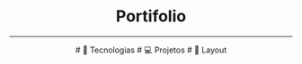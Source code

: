 <h1 align="center"> Portifolio </h1>

---


<p align="center">
  # 🤖 Tecnologias  
  # 💻 Projetos 
  # 🎴 Layout
</p>

